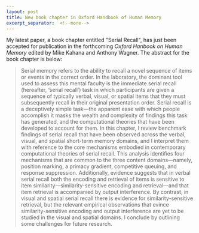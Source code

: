 ```yaml
---
layout: post
title: New book chapter in Oxford Handbook of Human Memory
excerpt_separator:  <!--more-->
---
```


My latest paper, a book chapter entitled "Serial Recall", has just been accepted for publication in the forthcoming *Oxford Hanbook on Human Memory* edited by Mike Kahana and Anthony Wagner. The abstract for the book chapter is below:

> Serial memory refers to the ability to recall a novel sequence of items or events in the correct order. In the laboratory, the dominant tool used to assess this mental faculty is the immediate serial recall (hereafter, ‘serial recall’) task in which participants are given a sequence of typically verbal, visual, or spatial items that they must subsequently recall in their original presentation order. Serial recall is a deceptively simple task—the apparent ease with which people accomplish it masks the wealth and complexity of findings this task has generated, and the computational theories that have been developed to account for them. In this chapter, I review benchmark findings of serial recall that have been observed across the verbal, visual, and spatial short-term memory domains, and I interpret them with reference to the core mechanisms embodied in contemporary computational theories of serial recall. This analysis identifies four mechanisms that are common to the three content domains—namely, position marking, a primacy gradient, competitive queuing, and response suppression. Additionally, evidence suggests that in verbal serial recall both the encoding and retrieval of items is sensitive to item similarity—similarity-sensitive encoding and retrieval—and that item retrieval is accompanied by output interference. By contrast, in visual and spatial serial recall there is evidence for similarity-sensitive retrieval, but the relevant empirical observations that evince similarity-sensitive encoding and output interference are yet to be studied in the visual and spatial domains. I conclude by outlining some challenges for future research.






